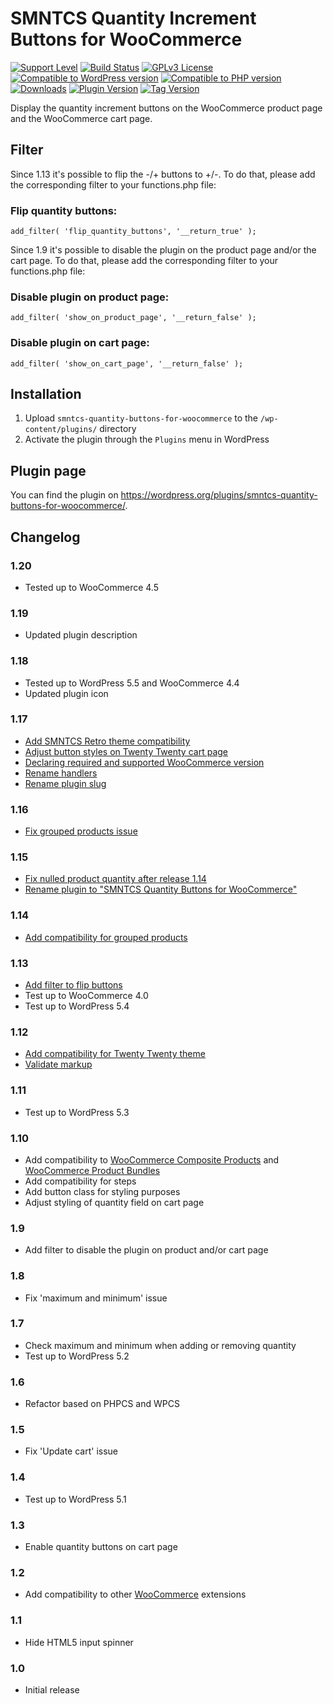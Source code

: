 # SMNTCS Quantity Increment Buttons for WooCommerce

[![Support Level](https://img.shields.io/badge/support-active-green.svg)](#support-level)
[![Build Status](https://api.travis-ci.com/nielslange/smntcs-quantity-buttons-for-woocommerce.svg?branch=trunk)](https://api.travis-ci.com/nielslange/smntcs-woocommerce-quantity-buttons)
[![GPLv3 License](https://img.shields.io/github/license/nielslange/smntcs-woocommerce-quantity-buttons.svg)](https://www.gnu.org/licenses/gpl.html)
[![Compatible to WordPress version](https://plugintests.com/plugins/smntcs-woocommerce-quantity-buttons/wp-badge.svg)](https://plugintests.com/plugins/smntcs-woocommerce-quantity-buttons/latest)
[![Compatible to PHP version](https://plugintests.com/plugins/smntcs-woocommerce-quantity-buttons/php-badge.svg)](https://plugintests.com/plugins/smntcs-woocommerce-quantity-buttons/latest)
[![Downloads](https://img.shields.io/wordpress/plugin/dt/smntcs-woocommerce-quantity-buttons.svg)](https://wordpress.org/plugins/smntcs-woocommerce-quantity-buttons/)
[![Plugin Version](https://img.shields.io/wordpress/plugin/v/smntcs-woocommerce-quantity-buttons.svg)](https://wordpress.org/plugins/smntcs-woocommerce-quantity-buttons/)
[![Tag Version](https://img.shields.io/github/tag/nielslange/smntcs-woocommerce-quantity-buttons.svg)](https://wordpress.org/plugins/smntcs-woocommerce-quantity-buttons/)

Display the quantity increment buttons on the WooCommerce product page and the WooCommerce cart page.

## Filter

Since 1.13 it's possible to flip the -/+ buttons to +/-. To do that, please add the corresponding filter to your functions.php file:

### Flip quantity buttons:

```
add_filter( 'flip_quantity_buttons', '__return_true' );
```

Since 1.9 it's possible to disable the plugin on the product page and/or the cart page. To do that, please add the corresponding filter to your functions.php file:

### Disable plugin on product page:

```
add_filter( 'show_on_product_page', '__return_false' );
```

### Disable plugin on cart page:

```
add_filter( 'show_on_cart_page', '__return_false' );
```

## Installation

1. Upload `smntcs-quantity-buttons-for-woocommerce` to the `/wp-content/plugins/` directory
2. Activate the plugin through the `Plugins` menu in WordPress

## Plugin page

You can find the plugin on https://wordpress.org/plugins/smntcs-quantity-buttons-for-woocommerce/.

## Changelog

### 1.20
* Tested up to WooCommerce 4.5

### 1.19
* Updated plugin description

### 1.18
* Tested up to WordPress 5.5 and WooCommerce 4.4
* Updated plugin icon

### 1.17
* [Add SMNTCS Retro theme compatibility](https://github.com/nielslange/smntcs-quantity-buttons-for-woocommerce/issues/34)
* [Adjust button styles on Twenty Twenty cart page](https://github.com/nielslange/smntcs-quantity-buttons-for-woocommerce/issues/33)
* [Declaring required and supported WooCommerce version](https://github.com/nielslange/smntcs-quantity-buttons-for-woocommerce/issues/30)
* [Rename handlers](https://github.com/nielslange/smntcs-quantity-buttons-for-woocommerce/issues/35)
* [Rename plugin slug](https://github.com/nielslange/smntcs-quantity-buttons-for-woocommerce/issues/36)

### 1.16
* [Fix grouped products issue](https://github.com/nielslange/smntcs-quantity-buttons-for-woocommerce/issues/21)

### 1.15
* [Fix nulled product quantity after release 1.14](https://github.com/nielslange/smntcs-quantity-buttons-for-woocommerce/issues/24)
* [Rename plugin to "SMNTCS Quantity Buttons for WooCommerce"](https://github.com/nielslange/smntcs-quantity-buttons-for-woocommerce/issues/25)

### 1.14
* [Add compatibility for grouped products](https://github.com/nielslange/smntcs-quantity-buttons-for-woocommerce/issues/21)

### 1.13
* [Add filter to flip buttons](https://github.com/nielslange/smntcs-quantity-buttons-for-woocommerce/issues/17)
* Test up to WooCommerce 4.0
* Test up to WordPress 5.4

### 1.12
* [Add compatibility for Twenty Twenty theme](https://github.com/nielslange/smntcs-quantity-buttons-for-woocommerce/issues/11)
* [Validate markup](https://github.com/nielslange/smntcs-quantity-buttons-for-woocommerce/issues/10)

### 1.11
* Test up to WordPress 5.3

### 1.10
* Add compatibility to [WooCommerce Composite Products](https://woocommerce.com/products/composite-products/) and [WooCommerce Product Bundles](https://woocommerce.com/products/product-bundles/)
* Add compatibility for steps
* Add button class for styling purposes
* Adjust styling of quantity field on cart page

### 1.9
* Add filter to disable the plugin on product and/or cart page

### 1.8
* Fix 'maximum and minimum' issue

### 1.7
* Check maximum and minimum when adding or removing quantity
* Test up to WordPress 5.2

### 1.6
* Refactor based on PHPCS and WPCS

### 1.5
* Fix 'Update cart' issue

### 1.4
* Test up to WordPress 5.1

### 1.3
* Enable quantity buttons on cart page

### 1.2
* Add compatibility to other [WooCommerce](https://wordpress.org/plugins/woocommerce/) extensions

### 1.1
* Hide HTML5 input spinner

### 1.0
* Initial release
